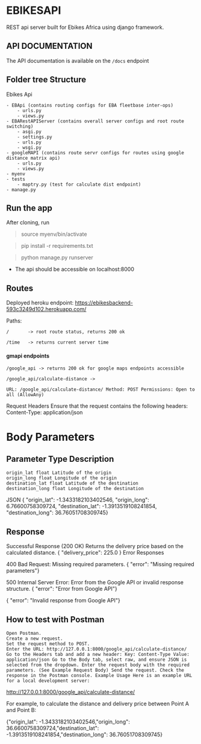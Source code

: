 # EBIKESAPI

REST api server built for Ebikes Africa using django framework.

## API DOCUMENTATION

The API documentation is available on the `/docs` endpoint

<h2> Folder tree Structure </h2>

Ebikes Api

    - EBApi (contains routing configs for EBA fleetbase inter-ops)
        - urls.py
        - views.py
    - EBARestAPIServer (contains overall server configs and root route switching)
        - asgi.py
        - settings.py
        - urls.py
        - wsgi.py
    - googleMAPI (contains route servr configs for routes using google distance matrix api)
        - urls.py
        - views.py
    - myenv
    - tests
        - maptry.py (test for calculate dist endpoint)
    - manage.py

<h2> Run the app </h2>

After cloning, run

> source myenv/bin/activate

> pip install -r requirements.txt

> python manage.py runserver

- The api should be accessible on localhost:8000

<h2> Routes </h2>

Deployed heroku endpoint: https://ebikesbackend-593c3249d102.herokuapp.com/

Paths:

    /       -> root route status, returns 200 ok

    /time   -> returns current server time

<h4> gmapi endpoints </h4>

    /google_api -> returns 200 ok for google maps endpoints accessible

    /google_api/calculate-distance ->

    URL: /google_api/calculate-distance/ Method: POST Permissions: Open to all (AllowAny)

Request Headers Ensure that the request contains the following headers: Content-Type: application/json

# Body Parameters

## Parameter Type Description

    origin_lat float Latitude of the origin
    origin_long float Longitude of the origin
    destination_lat float Latitude of the destination
    destination_long float Longitude of the destination

JSON { "origin_lat": -1.3433182103402546, "origin_long": 6.76600758309724, "destination_lat": -1.3913519108241854, "destination_long": 36.76051708309745}

## Response

Successful Response (200 OK) Returns the delivery price based on the calculated distance. { "delivery_price": 225.0 }
Error Responses

400 Bad Request: Missing required parameters. { "error": "Missing required parameters"}

500 Internal Server Error: Error from the Google API or invalid response structure. { "error": "Error from Google API"}

{ "error": "Invalid response from Google API"}

## How to test with Postman

    Open Postman.
    Create a new request.
    Set the request method to POST.
    Enter the URL: http://127.0.0.1:8000/google_api/calculate-distance/
    Go to the Headers tab and add a new header: Key: Content-Type Value: application/json Go to the Body tab, select raw, and ensure JSON is selected from the dropdown. Enter the request body with the required parameters. (See Example Request Body) Send the request. Check the response in the Postman console. Example Usage Here is an example URL for a local development server:

http://127.0.0.1:8000/google_api/calculate-distance/

For example, to calculate the distance and delivery price between Point A and Point B:

{"origin_lat": -1.3433182103402546,"origin_long": 36.6600758309724,"destination_lat": -1.3913519108241854,"destination_long": 36.76051708309745}
